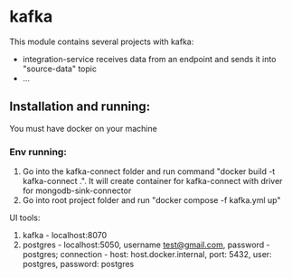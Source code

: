 # kafka

This module contains several projects with kafka:

* integration-service receives data from an endpoint and sends it into "source-data" topic
* ...


## Installation and running:

You must have docker on your machine

### Env running: 
1. Go into the kafka-connect folder and run command "docker build -t kafka-connect .".
It will create container for kafka-connect with driver for mongodb-sink-connector
2. Go into root project folder and run "docker compose -f kafka.yml up"

UI tools:
1. kafka - localhost:8070
2. postgres - localhost:5050, username test@gmail.com, password - postgres;
connection - host: host.docker.internal, port: 5432, user: postgres, password: postgres